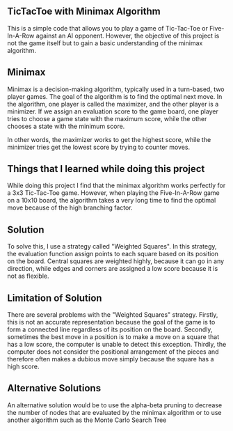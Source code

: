 ## TicTacToe with Minimax Algorithm
This is a simple code that allows you to play a game of Tic-Tac-Toe or Five-In-A-Row against an AI opponent. However, the objective of this project is not the game itself but to gain a basic understanding of the minimax algorithm.

## Minimax
Minimax is a decision-making algorithm, typically used in a turn-based, two player games. The goal of the algorithm is to find the optimal next move. In the algorithm, one player is called the maximizer, and the other player is a minimizer. If we assign an evaluation score to the game board, one player tries to choose a game state with the maximum score, while the other chooses a state with the minimum score.

In other words, the maximizer works to get the highest score, while the minimizer tries get the lowest score by trying to counter moves.

## Things that I learned while doing this project
While doing this project I find that the minimax algorithm works perfectly for a 3x3 Tic-Tac-Toe game. However, when playing the Five-In-A-Row game on a 10x10 board, the algorithm takes a very long time to find the optimal move because of the high branching factor.

## Solution
To solve this, I use a strategy called "Weighted Squares". In this strategy, the evaluation function assign points to each square based on its position on the board. Central squares are weighted highly, because it can go in any direction, while edges and corners are assigned a low score because it is not as flexible.

## Limitation of Solution
There are several problems with the "Weighted Squares" strategy. Firstly, this is not an accurate representation because the goal of the game is to form a connected line regardless of its position on the board. Secondly, sometimes the best move in a position is to make a move on a square that has a low score, the computer is unable to detect this exception. Thirdly, the computer does not consider the positional arrangement of the pieces and therefore often makes a dubious move simply because the square has a high score.

## Alternative Solutions
An alternative solution would be to use the alpha-beta pruning to decrease the number of nodes that are evaluated by the minimax algorithm or to use another algorithm such as the Monte Carlo Search Tree
